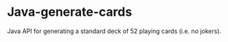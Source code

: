 # Java-generate-cards

Java API for generating a standard deck of 52 playing cards (i.e. no jokers).
